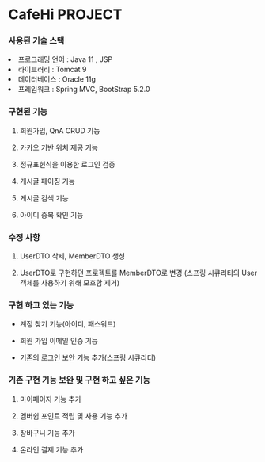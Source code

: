 # CafeHi PROJECT

### 사용된 기술 스택

<li>프로그래밍 언어 : Java 11 , JSP </li>

<li>라이브러리 : Tomcat 9 </li>

<li>데이터베이스 : Oracle 11g </li>

<li>프레임워크 : Spring MVC, BootStrap 5.2.0 </li>

### 구현된 기능

1. 회원가입, QnA CRUD 기능

2. 카카오 기반 위치 제공 기능 

3. 정규표현식을 이용한 로그인 검증

4. 게시글 페이징 기능

5. 게시글 검색 기능

6. 아이디 중복 확인 기능

### 수정 사항

1. UserDTO 삭제, MemberDTO 생성

2. UserDTO로 구현하던 프로젝트를 MemberDTO로 변경 (스프링 시큐리티의 User 객체를 사용하기 위해 모호함 제거)

### 구현 하고 있는 기능 

- 계정 찾기 기능(아이디, 패스워드)

- 회원 가입 이메일 인증 기능

- 기존의 로그인 보안 기능 추가(스프링 시큐리티)

### 기존 구현 기능 보완 및 구현 하고 싶은 기능 

1. 마이페이지 기능 추가 

2. 멤버쉽 포인트 적립 및 사용 기능 추가

3. 장바구니 기능 추가

4. 온라인 결제 기능 추가 

